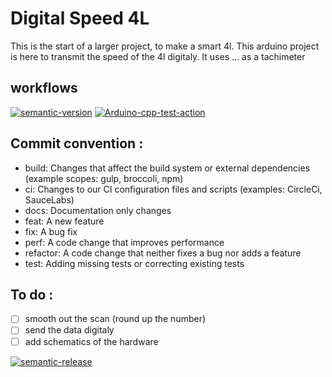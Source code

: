 # Digital Speed 4L

This is the start of a larger project, to make a smart 4l. This arduino project is here to transmit the speed of the 4l digitaly. It uses ... as a tachimeter

## workflows

[![semantic-version](https://img.shields.io/github/workflow/status/LazyKeru/DigitalSpeed4L/Semantic-version?style=plastic)](https://github.com/LazyKeru/DigitalSpeed4L/actions/workflows/semantic-versioning.yml)
[![Arduino-cpp-test-action](https://img.shields.io/github/workflow/status/LazyKeru/DigitalSpeed4L/Arduino-cpp-test-action?style=plastic)](https://github.com/LazyKeru/DigitalSpeed4L/actions/workflows/C-check.yml)

## Commit convention :
- build: Changes that affect the build system or external dependencies (example scopes: gulp, broccoli, npm)
- ci: Changes to our CI configuration files and scripts (examples: CircleCi, SauceLabs)
- docs: Documentation only changes
- feat: A new feature
- fix: A bug fix
- perf: A code change that improves performance
- refactor: A code change that neither fixes a bug nor adds a feature
- test: Adding missing tests or correcting existing tests

## To do :
- [ ] smooth out the scan (round up the number)
- [ ] send the data digitaly
- [ ] add schematics of the hardware

[![semantic-release](https://img.shields.io/badge/semantic-release-e10079.svg?logo=semantic-release)](https://github.com/semantic-release/semantic-release)
